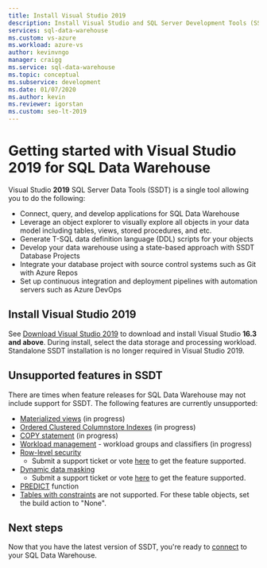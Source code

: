 ```yaml
---
title: Install Visual Studio 2019 
description: Install Visual Studio and SQL Server Development Tools (SSDT) for Azure SQL Data Warehouse
services: sql-data-warehouse
ms.custom: vs-azure
ms.workload: azure-vs
author: kevinvngo
manager: craigg
ms.service: sql-data-warehouse
ms.topic: conceptual
ms.subservice: development
ms.date: 01/07/2020
ms.author: kevin
ms.reviewer: igorstan
ms.custom: seo-lt-2019
---
```


# Getting started with Visual Studio 2019 for SQL Data Warehouse
Visual Studio **2019** SQL Server Data Tools (SSDT) is a single tool allowing you to do the following:

- Connect, query, and develop applications for SQL Data Warehouse 
- Leverage an object explorer to visually explore all objects in your data model including tables, views, stored procedures, and etc.
- Generate T-SQL data definition language (DDL) scripts for your objects
- Develop your data warehouse using a state-based approach with SSDT Database Projects
- Integrate your database project with source control systems such as Git with Azure Repos
- Set up continuous integration and deployment pipelines with automation servers such as Azure DevOps

## Install Visual Studio 2019
See [Download Visual Studio 2019][] to download and install Visual Studio **16.3 and above**. During install, select the data storage and processing workload. Standalone SSDT installation is no longer required in Visual Studio 2019.

## Unsupported features in SSDT

There are times when feature releases for SQL Data Warehouse may not include support for SSDT. The following features are currently unsupported:

- [Materialized views](https://docs.microsoft.com/sql/t-sql/statements/create-materialized-view-as-select-transact-sql?view=azure-sqldw-latest) (in progress)
- [Ordered Clustered Columnstore Indexes](https://docs.microsoft.com/sql/t-sql/statements/create-columnstore-index-transact-sql?view=azure-sqldw-latest#examples--and-) (in progress)
- [COPY statement](https://docs.microsoft.com/sql/t-sql/statements/copy-into-transact-sql?view=azure-sqldw-latest) (in progress)
- [Workload management](https://docs.microsoft.com/azure/sql-data-warehouse/sql-data-warehouse-workload-management) - workload groups and classifiers (in progress)
- [Row-level security](https://docs.microsoft.com/sql/relational-databases/security/row-level-security?view=sql-server-ver15)
  - Submit a support ticket or vote [here](https://feedback.azure.com/forums/307516-sql-data-warehouse/suggestions/39040057-ssdt-row-level-security) to get the feature supported.
- [Dynamic data masking](https://docs.microsoft.com/sql/relational-databases/security/dynamic-data-masking?toc=%2Fazure%2Fsql-data-warehouse%2Ftoc.json&view=sql-server-2017#defining-a-dynamic-data-mask)
  - Submit a support ticket or vote [here](https://feedback.azure.com/forums/307516-sql-data-warehouse/suggestions/39040048-ssdt-support-dynamic-data-masking) to get the feature supported. 
- [PREDICT](https://docs.microsoft.com/sql/t-sql/queries/predict-transact-sql?view=sql-server-ver15&viewFallbackFrom=azure-sqldw-latest) function 
- [Tables with constraints](https://docs.microsoft.com/azure/sql-data-warehouse/sql-data-warehouse-table-constraints#table-constraints) are not supported. For these table objects, set the build action to "None".

## Next steps

Now that you have the latest version of SSDT, you're ready to [connect][connect] to your SQL Data Warehouse.

<!--Anchors-->

<!--Image references-->

<!--Articles-->
[connect]: ./sql-data-warehouse-query-visual-studio.md

<!--Other-->
[Download Visual Studio 2019]: https://visualstudio.microsoft.com/downloads/
[Installing Visual Studio]: https://msdn.microsoft.com/library/e2h7fzkw.aspx
[SSDT Download]: https://msdn.microsoft.com/library/mt204009.aspx
[UserVoice]: https://feedback.azure.com/forums/307516-sql-data-warehouse/suggestions/13313247-database-project-from-visual-studio-to-support-azu
